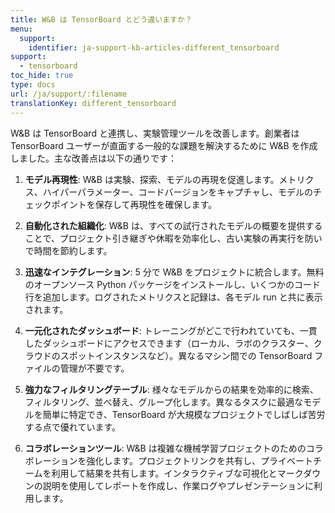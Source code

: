 ```yaml
---
title: W&B は TensorBoard とどう違いますか？
menu:
  support:
    identifier: ja-support-kb-articles-different_tensorboard
support:
  - tensorboard
toc_hide: true
type: docs
url: /ja/support/:filename
translationKey: different_tensorboard
---
```

W&B は TensorBoard と連携し、実験管理ツールを改善します。創業者は TensorBoard ユーザーが直面する一般的な課題を解決するために W&B を作成しました。主な改善点は以下の通りです：

1. **モデル再現性**: W&B は実験、探索、モデルの再現を促進します。メトリクス、ハイパーパラメーター、コードバージョンをキャプチャし、モデルのチェックポイントを保存して再現性を確保します。

2. **自動化された組織化**: W&B は、すべての試行されたモデルの概要を提供することで、プロジェクト引き継ぎや休暇を効率化し、古い実験の再実行を防いで時間を節約します。

3. **迅速なインテグレーション**: 5 分で W&B をプロジェクトに統合します。無料のオープンソース Python パッケージをインストールし、いくつかのコード行を追加します。ログされたメトリクスと記録は、各モデル run と共に表示されます。

4. **一元化されたダッシュボード**: トレーニングがどこで行われていても、一貫したダッシュボードにアクセスできます（ローカル、ラボのクラスター、クラウドのスポットインスタンスなど）。異なるマシン間での TensorBoard ファイルの管理が不要です。

5. **強力なフィルタリングテーブル**: 様々なモデルからの結果を効率的に検索、フィルタリング、並べ替え、グループ化します。異なるタスクに最適なモデルを簡単に特定でき、TensorBoard が大規模なプロジェクトでしばしば苦労する点で優れています。

6. **コラボレーションツール**: W&B は複雑な機械学習プロジェクトのためのコラボレーションを強化します。プロジェクトリンクを共有し、プライベートチームを利用して結果を共有します。インタラクティブな可視化とマークダウンの説明を使用してレポートを作成し、作業ログやプレゼンテーションに利用します。